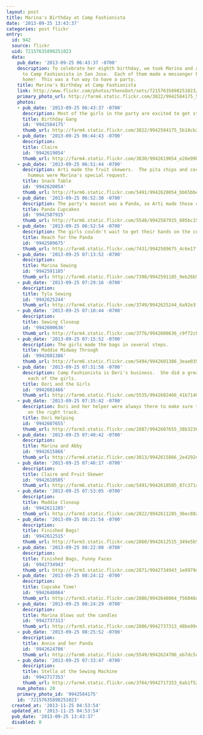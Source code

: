 ```yaml
---
layout: post
title: Marina's Birthday at Camp Fashionista
date: '2013-09-25 13:43:37'
categories: post flickr
entry:
  id: 942
  source: flickr
  uid: 72157635898251023
  data:
    pub_date: '2013-09-25 06:43:37 -0700'
    description: To celebrate her eighth birthday, we took Marina and a few friends
      to Camp Fashionista in San Jose.  Each of them made a messenger bag to take
      home!  This was a fun way to have a party.
    title: Marina's Birthday at Camp Fashionista
    link: http://www.flickr.com/photos/thenobot/sets/72157635898251023/
    primary_photo_url: http://farm4.static.flickr.com/3822/9942584175_5b18cb28c8_m.jpg
    photos:
    - pub_date: '2013-09-25 06:43:37 -0700'
      description: Most of the girls in the party are excited to get started.
      title: Birthday Gang
      id: '9942584175'
      thumb_url: http://farm4.static.flickr.com/3822/9942584175_5b18cb28c8_s.jpg
    - pub_date: '2013-09-25 06:44:43 -0700'
      description: 
      title: Claire
      id: '9942619054'
      thumb_url: http://farm4.static.flickr.com/3830/9942619054_e28e99b0ce_s.jpg
    - pub_date: '2013-09-25 06:51:44 -0700'
      description: Arti made the fruit skewers.  The pita chips and coconut curry
        hummus were Marina's special request.
      title: Snack Table
      id: '9942620054'
      thumb_url: http://farm6.static.flickr.com/5491/9942620054_bb65bbee8b_s.jpg
    - pub_date: '2013-09-25 06:52:30 -0700'
      description: The party's mascot was a Panda, so Arti made these cupcakes.
      title: Panda Cupcakes
      id: '9942587915'
      thumb_url: http://farm6.static.flickr.com/5548/9942587915_605bc1535c_s.jpg
    - pub_date: '2013-09-25 06:52:54 -0700'
      description: The girls couldn't wait to get their hands on the cupcakes.
      title: Reach for the Panda
      id: '9942589675'
      thumb_url: http://farm8.static.flickr.com/7431/9942589675_4c6e17f3a7_s.jpg
    - pub_date: '2013-09-25 07:13:52 -0700'
      description: 
      title: Marina Sewing
      id: '9942591185'
      thumb_url: http://farm8.static.flickr.com/7398/9942591185_9eb26b5f39_s.jpg
    - pub_date: '2013-09-25 07:29:16 -0700'
      description: 
      title: Tyla Sewing
      id: '9942625244'
      thumb_url: http://farm4.static.flickr.com/3749/9942625244_6a92e3fae5_s.jpg
    - pub_date: '2013-09-25 07:10:44 -0700'
      description: 
      title: Sewing Closeup
      id: '9942600636'
      thumb_url: http://farm4.static.flickr.com/3776/9942600636_c9f72cbf9e_s.jpg
    - pub_date: '2013-09-25 07:15:52 -0700'
      description: The girls made the bags in several steps.
      title: Maddie Midway Through
      id: '9942601386'
      thumb_url: http://farm6.static.flickr.com/5494/9942601386_3eae035c3b_s.jpg
    - pub_date: '2013-09-25 07:31:58 -0700'
      description: Camp Fashionista is Dori's business.  She did a great job with
        each of the girls.
      title: Dori and the Girls
      id: '9942602466'
      thumb_url: http://farm6.static.flickr.com/5535/9942602466_41b7140eb4_s.jpg
    - pub_date: '2013-09-25 07:35:42 -0700'
      description: Dori and her helper were always there to make sure the girls were
        on the right track.
      title: Dori Helping
      id: '9942607655'
      thumb_url: http://farm3.static.flickr.com/2887/9942607655_38b32365db_s.jpg
    - pub_date: '2013-09-25 07:40:42 -0700'
      description: 
      title: Marina and Abby
      id: '9942615866'
      thumb_url: http://farm4.static.flickr.com/3813/9942615866_2e4292df09_s.jpg
    - pub_date: '2013-09-25 07:46:17 -0700'
      description: 
      title: Claire and Fruit Skewer
      id: '9942610505'
      thumb_url: http://farm6.static.flickr.com/5491/9942610505_87c371af60_s.jpg
    - pub_date: '2013-09-25 07:53:05 -0700'
      description: 
      title: Maddie Closeup
      id: '9942611285'
      thumb_url: http://farm3.static.flickr.com/2822/9942611285_36ec88a01c_s.jpg
    - pub_date: '2013-09-25 08:21:54 -0700'
      description: 
      title: Finished Bags!
      id: '9942612515'
      thumb_url: http://farm3.static.flickr.com/2860/9942612515_349e5b5e33_s.jpg
    - pub_date: '2013-09-25 08:22:00 -0700'
      description: 
      title: Finished Bags, Funny Faces
      id: '9942734943'
      thumb_url: http://farm3.static.flickr.com/2871/9942734943_1e8979de56_s.jpg
    - pub_date: '2013-09-25 08:24:12 -0700'
      description: 
      title: Cupcake Time!
      id: '9942648064'
      thumb_url: http://farm3.static.flickr.com/2886/9942648064_f56046da60_s.jpg
    - pub_date: '2013-09-25 08:24:29 -0700'
      description: 
      title: Marina blows out the candles
      id: '9942737313'
      thumb_url: http://farm3.static.flickr.com/2806/9942737313_48be99c540_s.jpg
    - pub_date: '2013-09-25 08:25:52 -0700'
      description: 
      title: Annie and her Panda
      id: '9942624706'
      thumb_url: http://farm6.static.flickr.com/5549/9942624706_eb7dc5cff7_s.jpg
    - pub_date: '2013-09-25 07:33:47 -0700'
      description: 
      title: Stella at the Sewing Machine
      id: '9942717353'
      thumb_url: http://farm4.static.flickr.com/3764/9942717353_6ab1f52e8f_s.jpg
    num_photos: 20
    primary_photo_id: '9942584175'
    id: '72157635898251023'
  created_at: '2013-11-25 04:53:54'
  updated_at: '2013-11-25 04:53:54'
  pub_date: '2013-09-25 13:43:37'
  disabled: 0
---
```

